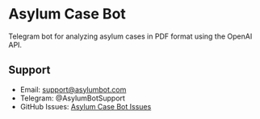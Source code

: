 # Asylum Case Bot
Telegram bot for analyzing asylum cases in PDF format using the OpenAI API.

## Support
- Email: support@asylumbot.com
- Telegram: @AsylumBotSupport
- GitHub Issues: [Asylum Case Bot Issues](https://github.com/username/asylum_case_bot/issues)
